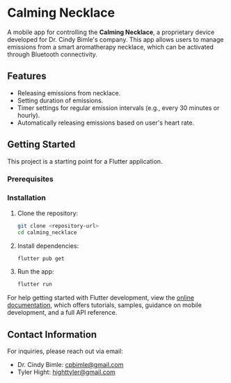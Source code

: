 # Calming Necklace

A mobile app for controlling the **Calming Necklace**, a proprietary device developed for Dr. Cindy Bimle's company. This app allows users to manage emissions from a smart aromatherapy necklace, which can be activated through Bluetooth connectivity.

## Features

  - Releasing emissions from necklace.
  - Setting duration of emissions.
  - Timer settings for regular emission intervals (e.g., every 30 minutes or hourly).
  - Automatically releasing emissions based on user's heart rate.

## Getting Started

This project is a starting point for a Flutter application.

### Prerequisites


### Installation

1. Clone the repository:
   ```bash
   git clone <repository-url>
   cd calming_necklace
   ```

2. Install dependencies:
   ```bash
   flutter pub get
   ```

3. Run the app:
   ```bash
   flutter run
   ```

For help getting started with Flutter development, view the
[online documentation](https://docs.flutter.dev/), which offers tutorials,
samples, guidance on mobile development, and a full API reference.

## Contact Information

For inquiries, please reach out via email:

- Dr. Cindy Bimle: [cpbimle@gmail.com](mailto:cpbimle@gmail.com)
- Tyler Hight: [highttyler@gmail.com](mailto:highttyler@gmail.com)

